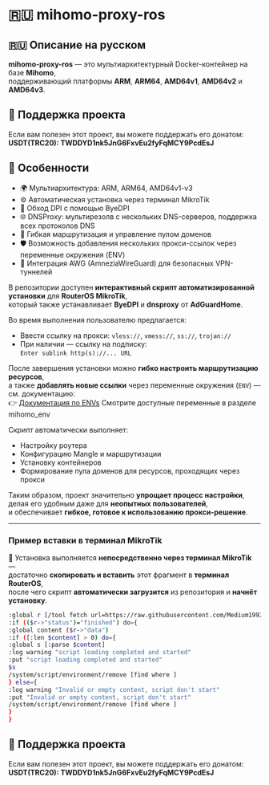# 🇷🇺 mihomo-proxy-ros

## 🇷🇺 Описание на русском

**mihomo-proxy-ros** — это мультиархитектурный Docker-контейнер на базе **Mihomo**,  
поддерживающий платформы **ARM**, **ARM64**, **AMD64v1**, **AMD64v2** и **AMD64v3**.  

## 💖 Поддержка проекта

Если вам полезен этот проект, вы можете поддержать его донатом:  
**USDT(TRC20): TWDDYD1nk5JnG6FxvEu2fyFqMCY9PcdEsJ**

## 🌟 Особенности

- 🌍 Мультиархитектура: ARM, ARM64, AMD64v1-v3
- ⚙️ Автоматическая установка через терминал MikroTik
- 🔐 Обход DPI с помощью ByeDPI
- 🌐 DNSProxy: мультирезолв с нескольких DNS-серверов, поддержка всех протоколов DNS
- 🧩 Гибкая маршрутизация и управление пулом доменов
- 🛡️ Возможность добавления нескольких прокси-ссылок через переменные окружения (ENV)
- 🚀 Интеграция AWG (AmneziaWireGuard) для безопасных VPN-туннелей

В репозитории доступен **интерактивный скрипт автоматизированной установки** для **RouterOS MikroTik**,  
который также устанавливает **ByeDPI** и **dnsproxy** от **AdGuardHome**.

Во время выполнения пользователю предлагается:
- Ввести ссылку на прокси: `vless://`, `vmess://`, `ss://`, `trojan://`
- При наличии — ссылку на подписку:  
  `Enter sublink http(s)://... URL`

После завершения установки можно **гибко настроить маршрутизацию ресурсов**,  
а также **добавлять новые ссылки** через переменные окружения (`ENV`) —  
см. документацию:  
👉 [Документация по ENVs](https://github.com/vanes32/mihomo/wiki#-%D0%BA%D0%BE%D0%BD%D1%82%D0%B5%D0%B9%D0%BD%D0%B5%D1%80-mihomo_env-%D0%BD%D0%B0%D1%81%D1%82%D1%80%D0%B0%D0%B8%D0%B2%D0%B0%D0%B5%D1%82%D1%81%D1%8F-%D0%BF%D0%B5%D1%80%D0%B5%D0%BC%D0%B5%D0%BD%D0%BD%D1%8B%D0%BC%D0%B8-env) Cмотрите доступные переменные в разделе mihomo_env

Скрипт автоматически выполняет:
- Настройку роутера  
- Конфигурацию Mangle и маршрутизации  
- Установку контейнеров  
- Формирование пула доменов для ресурсов, проходящих через прокси

Таким образом, проект значительно **упрощает процесс настройки**,  
делая его удобным даже для **неопытных пользователей**,  
и обеспечивает **гибкое, готовое к использованию прокси-решение**.

---

### Пример вставки в терминал MikroTik

🧩 Установка выполняется **непосредственно через терминал MikroTik** —  
достаточно **скопировать и вставить** этот фрагмент в **терминал RouterOS**,  
после чего скрипт **автоматически загрузится** из репозитория и **начнёт установку**.

```bash
:global r [/tool fetch url=https://raw.githubusercontent.com/Medium1992/mihomo-proxy-ros/refs/heads/main/script.rsc mode=https output=user as-value]
:if (($r->"status")="finished") do={
:global content ($r->"data")
:if ([:len $content] > 0) do={
:global s [:parse $content]
:log warning "script loading completed and started"
:put "script loading completed and started"
$s
/system/script/environment/remove [find where ]
} else={
:log warning "Invalid or empty content, script don't start"
:put "Invalid or empty content, script don't start"
/system/script/environment/remove [find where ]
}
}
```
## 💖 Поддержка проекта

Если вам полезен этот проект, вы можете поддержать его донатом:  
**USDT(TRC20): TWDDYD1nk5JnG6FxvEu2fyFqMCY9PcdEsJ**

